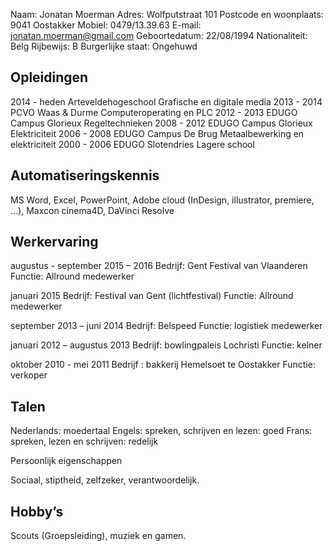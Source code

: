 


Naam:						Jonatan Moerman
Adres:						Wolfputstraat 101
Postcode en woonplaats:		9041 Oostakker
Mobiel:					    0479/13.39.63
E-mail:						jonatan.moerman@gmail.com
Geboortedatum:				22/08/1994
Nationaliteit:				Belg
Rijbewijs:					B
Burgerlijke staat:			Ongehuwd


Opleidingen	
----------												

2014 - heden			Arteveldehogeschool
						Grafische en digitale media
2013 - 2014				PCVO Waas & Durme
						Computeroperating en PLC
2012 - 2013				EDUGO Campus Glorieux
						Regeltechnieken
2008 - 2012			    EDUGO Campus Glorieux
						Elektriciteit
2006 - 2008				EDUGO Campus De Brug
						Metaalbewerking en elektriciteit 
2000 - 2006				EDUGO Slotendries
						Lagere school


Automatiseringskennis
----------											

MS Word, Excel, PowerPoint, Adobe cloud (InDesign, illustrator, premiere, …),  Maxcon cinema4D, DaVinci Resolve


Werkervaring										
----------		


augustus - september 2015 – 2016 		Bedrijf: Gent Festival van Vlaanderen 
						                Functie: Allround medewerker

januari 2015					        Bedrijf: Festival van Gent (lichtfestival)
						                Functie: Allround medewerker 


september 2013 – juni 2014			    Bedrijf: Belspeed
						                Functie: logistiek medewerker


januari 2012 – augustus 2013		    Bedrijf: bowlingpaleis Lochristi
						                Functie: kelner 

oktober 2010 - mei 2011			        Bedrijf : bakkerij Hemelsoet te Oostakker
						                Functie: verkoper


Talen												
----------		

Nederlands: moedertaal
Engels: spreken, schrijven en lezen: goed
Frans: spreken, lezen en schrijven: redelijk


Persoonlijk eigenschappen								

Sociaal, stiptheid, zelfzeker, verantwoordelijk.


Hobby’s 
----------											

Scouts (Groepsleiding), muziek en gamen.


 
